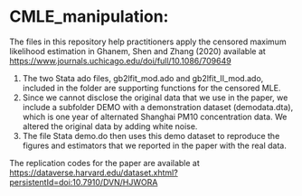 # CMLE_manipulation: 
The files in this repository help practitioners apply the censored maximum likelihood estimation in Ghanem, Shen and Zhang (2020) available at https://www.journals.uchicago.edu/doi/full/10.1086/709649

1.	The two Stata ado files, gb2lfit_mod.ado and gb2lfit_II_mod.ado, included in the folder are supporting functions for the censored MLE. 
2.	Since we cannot disclose the original data that we use in the paper, we include a subfolder DEMO with a demonstration dataset (demodata.dta), which is one year of alternated Shanghai PM10 concentration data. We altered the original data by adding white noise. 
3.	The file Stata demo.do then uses this demo dataset to reproduce the figures and estimators that we reported in the paper with the real data.

The replication codes for the paper are available at https://dataverse.harvard.edu/dataset.xhtml?persistentId=doi:10.7910/DVN/HJWORA
